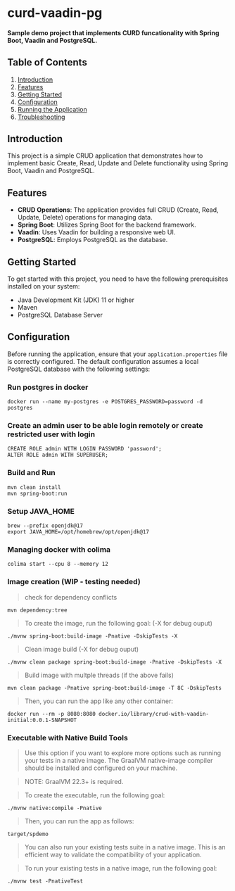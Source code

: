 # curd-vaadin-pg

#### Sample demo project that implements CURD funcationality with Spring Boot, Vaadin and PostgreSQL. 
## Table of Contents
1. [Introduction](#introduction)
2. [Features](#features)
3. [Getting Started](#getting-started)
4. [Configuration](#configuration)
5. [Running the Application](#running-the-application)
6. [Troubleshooting](#troubleshooting)

## Introduction

This project is a simple CRUD application that demonstrates how to implement basic Create, Read, Update and Delete functionality using Spring Boot, Vaadin and PostgreSQL.

## Features
- **CRUD Operations**: The application provides full CRUD (Create, Read, Update, Delete) operations for managing data.
- **Spring Boot**: Utilizes Spring Boot for the backend framework.
- **Vaadin**: Uses Vaadin for building a responsive web UI.
- **PostgreSQL**: Employs PostgreSQL as the database.

## Getting Started

To get started with this project, you need to have the following prerequisites installed on your system:

- Java Development Kit (JDK) 11 or higher
- Maven
- PostgreSQL Database Server

## Configuration

Before running the application, ensure that your `application.properties` file is correctly configured. The default configuration assumes a local PostgreSQL database with the following settings:


### Run postgres in docker
```
docker run --name my-postgres -e POSTGRES_PASSWORD=password -d postgres
```

### Create an admin user to be able login remotely or create restricted user with login
```
CREATE ROLE admin WITH LOGIN PASSWORD 'password';
ALTER ROLE admin WITH SUPERUSER;
```

### Build and Run
```
mvn clean install
mvn spring-boot:run
```

### Setup JAVA_HOME
```
brew --prefix openjdk@17 
export JAVA_HOME=/opt/homebrew/opt/openjdk@17
```

### Managing docker with colima
```
colima start --cpu 8 --memory 12
```

### Image creation (WIP - testing needed)

> check for dependency conflicts
```
mvn dependency:tree
```

> To create the image, run the following goal: (-X for debug ouput)
```
./mvnw spring-boot:build-image -Pnative -DskipTests -X
```

> Clean image build (-X for debug ouput)
```
./mvnw clean package spring-boot:build-image -Pnative -DskipTests -X
```
> Build image with multple threads (if the above fails)
```
mvn clean package -Pnative spring-boot:build-image -T 8C -DskipTests 
```


> Then, you can run the app like any other container:

```
docker run --rm -p 8080:8080 docker.io/library/crud-with-vaadin-initial:0.0.1-SNAPSHOT
```
### Executable with Native Build Tools
> Use this option if you want to explore more options such as running your tests in a native image. The GraalVM native-image compiler should be installed and configured on your machine.

> NOTE: GraalVM 22.3+ is required.

> To create the executable, run the following goal:
```
./mvnw native:compile -Pnative
```
> Then, you can run the app as follows:
```
target/spdemo
```
> You can also run your existing tests suite in a native image. This is an efficient way to validate the compatibility of your application.

> To run your existing tests in a native image, run the following goal:

```
./mvnw test -PnativeTest
```